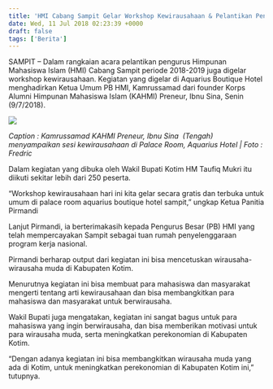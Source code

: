 ```yaml
---
title: 'HMI Cabang Sampit Gelar Workshop Kewirausahaan & Pelantikan Pengurus Baru HMI'
date: Wed, 11 Jul 2018 02:23:39 +0000
draft: false
tags: ['Berita']
---
```


SAMPIT – Dalam rangkaian acara pelantikan pengurus Himpunan Mahasiswa Islam (HMI) Cabang Sampit periode 2018-2019 juga digelar workshop kewirausahaan. Kegiatan yang digelar di Aquarius Boutique Hotel menghadirkan Ketua Umum PB HMI, Kamrussamad dari founder Korps Alumni Himpunan Mahasiswa Islam (KAHMI) Preneur, Ibnu Sina, Senin (9/7/2018).

![](http://unda.ac.id/web/media/WhatsApp_Image_2018-07-10_at_12.39.04.jpeg)

_Caption : Kamrussamad KAHMI Preneur, Ibnu Sina  (Tengah) menyampaikan sesi kewirausahaan di Palace Room, Aquarius Hotel | Foto : Fredric_

Dalam kegiatan yang dibuka oleh Wakil Bupati Kotim HM Taufiq Mukri itu diikuti sekitar lebih dari 250 peserta. 

“Workshop kewirausahaan hari ini kita gelar secara gratis dan terbuka untuk umum di palace room aquarius boutique hotel sampit,” ungkap Ketua Panitia Pirmandi 

Lanjut Pirmandi, ia berterimakasih kepada Pengurus Besar (PB) HMI yang telah mempercayakan Sampit sebagai tuan rumah penyelenggaraan program kerja nasional. 

Pirmandi berharap output dari kegiatan ini bisa mencetuskan wirausaha-wirausaha muda di Kabupaten Kotim. 

Menurutnya kegiatan ini bisa membuat para mahasiswa dan masyarakat mengerti tentang arti kewirausahaan dan bisa membangkitkan para mahasiswa dan masyarakat untuk berwirausaha. 

Wakil Bupati juga mengatakan, kegiatan ini sangat bagus untuk para mahasiswa yang ingin berwirausaha, dan bisa memberikan motivasi untuk para wirausaha muda, serta meningkatkan perekonomian di Kabupaten Kotim. 

“Dengan adanya kegiatan ini bisa membangkitkan wirausaha muda yang ada di Kotim, untuk meningkatkan perekonomian di Kabupaten Kotim ini,” tutupnya.